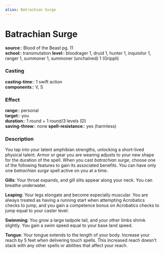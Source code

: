 ```yaml
---
alias: Batrachian Surge
---
```


# Batrachian Surge 

**source**:: Blood of the Beast pg. 11  
**school**:: transmutation
**level**:: bloodrager 1, druid 1, hunter 1, inquisitor 1, ranger 1, summoner 1, summoner (unchained) 1 (Grippli)

### Casting 

**casting-time**:: 1 swift action  
**components**:: V, S

### Effect 

**range**:: personal  
**target**:: you  
**duration**:: 1 round + 1 round/3 levels (D)  
**saving-throw**:: none
**spell-resistance**:: yes (harmless)

### Description 

You tap into your latent amphibian strengths, unlocking a short-lived physical talent. Armor or gear you are wearing adjusts to your new shape for the duration of the spell. When you cast *batrachian surge*, choose one of the following features to gain its associated benefits. You can have only one *batrachian surge* spell active on you at a time.  
  
**Gills**: Your throat expands, and gill slits appear along your neck. You can breathe underwater.  
  
**Leaping**: Your legs elongate and become especially muscular. You are always treated as having a running start when attempting Acrobatics checks to jump, and you gain a competence bonus on Acrobatics checks to jump equal to your caster level.  
  
**Swimming**: You grow a large tadpole tail, and your other limbs shrink slightly. You gain a swim speed equal to your base land speed.  
  
**Tongue**: Your tongue extends to the length of your body. Increase your reach by 5 feet when delivering touch spells. This increased reach doesn’t stack with any other spells or abilities that affect your reach.
